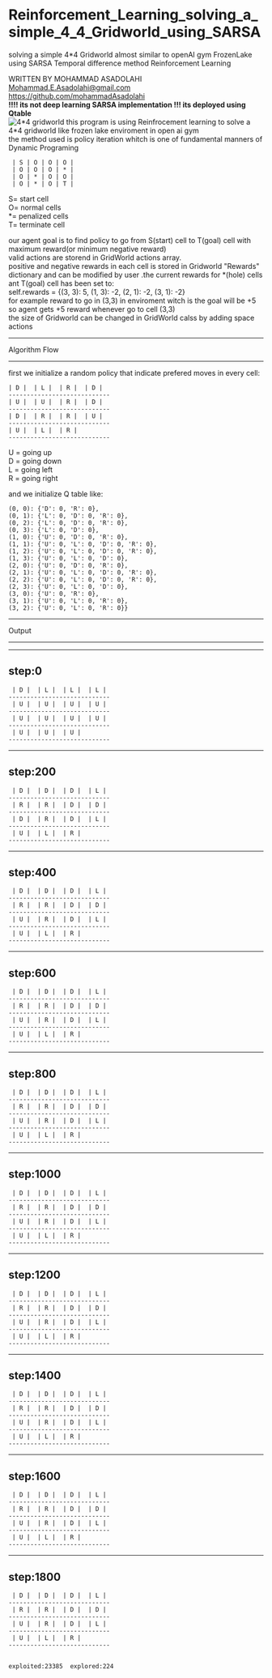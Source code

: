 # Reinforcement_Learning_solving_a_simple_4_4_Gridworld_using_SARSA
solving a simple 4*4 Gridworld almost similar to openAI gym FrozenLake using SARSA Temporal difference method Reinforcement Learning  

WRITTEN BY MOHAMMAD ASADOLAHI  
Mohammad.E.Asadolahi@gmail.com  
https://github.com/mohammadAsadolahi  
**!!!! its not deep learning SARSA implementation !!! its deployed using Qtable**   
![4*4 gridworld](https://github.com/MohammadAsadolahi/Reinforcement_Learning_solving_a_simple_4_4_Gridworld_using_SARSA-in-python/blob/main/a%20simple%204%20by%204%20Gridworld.png)
this program is using Reinfrocement learning to solve a 4*4 gridworld like frozen lake enviroment in open ai gym  
the method used is policy iteration whitch is one of fundamental manners of Dynamic Programing  

     | S | O | O | O |  
     | O | O | O | * |  
     | O | * | O | O |  
     | O | * | O | T |  

  
  S= start cell  
  O= normal cells  
  *= penalized cells  
  T= terminate cell  
  
our agent goal is to find policy to go from S(start) cell to T(goal) cell with maximum reward(or minimum negative reward)  
valid actions are storend in GridWorld actions array.  
positive and negative rewards in each cell is stored in Gridworld  "Rewards" dictionary and can be modified by user .the current rewards for *(hole) cells ant T(goal) cell has been set to:  
self.rewards = {(3, 3): 5, (1, 3): -2, (2, 1): -2, (3, 1): -2}  
for example reward to go in (3,3) in enviroment witch is the goal will be +5 so agent gets +5 reward whenever go to cell (3,3)  
the size of Gridworld can be changed in GridWorld calss by adding space actions  
***************************
Algorithm Flow
***************************
  first we initialize a random policy that indicate prefered moves in every cell:  
  
    | D |  | L |  | R |  | D | 
    ----------------------------
    | U |  | U |  | R |  | D | 
    ----------------------------
    | D |  | R |  | R |  | U | 
    ----------------------------
    | U |  | L |  | R | 
    ----------------------------
 
U = going up  
D = going down  
L = going left  
R = going right  
  
and we initialize Q table like:  

    (0, 0): {'D': 0, 'R': 0},
    (0, 1): {'L': 0, 'D': 0, 'R': 0},
    (0, 2): {'L': 0, 'D': 0, 'R': 0},
    (0, 3): {'L': 0, 'D': 0},
    (1, 0): {'U': 0, 'D': 0, 'R': 0},
    (1, 1): {'U': 0, 'L': 0, 'D': 0, 'R': 0},
    (1, 2): {'U': 0, 'L': 0, 'D': 0, 'R': 0},
    (1, 3): {'U': 0, 'L': 0, 'D': 0},
    (2, 0): {'U': 0, 'D': 0, 'R': 0},
    (2, 1): {'U': 0, 'L': 0, 'D': 0, 'R': 0},
    (2, 2): {'U': 0, 'L': 0, 'D': 0, 'R': 0},
    (2, 3): {'U': 0, 'L': 0, 'D': 0},
    (3, 0): {'U': 0, 'R': 0},
    (3, 1): {'U': 0, 'L': 0, 'R': 0},
    (3, 2): {'U': 0, 'L': 0, 'R': 0}}
     
    
    
    
***************************
Output
***************************  
  --------------------------------  
  step:0  
  --------------------------------  
     | D |  | L |  | L |  | L |   
    ----------------------------  
     | U |  | U |  | U |  | U |   
    ----------------------------  
     | U |  | U |  | U |  | U |   
    ----------------------------  
     | U |  | U |  | U |   
    ----------------------------  
      
      
      
      
      
  --------------------------------  
  step:200  
  --------------------------------  
     | D |  | D |  | D |  | L |   
    ----------------------------  
     | R |  | R |  | D |  | D |   
    ----------------------------  
     | D |  | R |  | D |  | L |   
    ----------------------------  
     | U |  | L |  | R |   
    ----------------------------  
      
      
      
      
      
  --------------------------------  
  step:400  
  --------------------------------  
     | D |  | D |  | D |  | L |   
    ----------------------------  
     | R |  | R |  | D |  | D |   
    ----------------------------  
     | U |  | R |  | D |  | L |   
    ----------------------------  
     | U |  | L |  | R |   
    ----------------------------  
      
      
      
      
      
  --------------------------------  
  step:600  
  --------------------------------  
     | D |  | D |  | D |  | L |   
    ----------------------------  
     | R |  | R |  | D |  | D |   
    ----------------------------  
     | U |  | R |  | D |  | L |   
    ----------------------------  
     | U |  | L |  | R |   
    ----------------------------  
      
      
      
      
      
  --------------------------------  
  step:800  
  --------------------------------  
     | D |  | D |  | D |  | L |   
    ----------------------------  
     | R |  | R |  | D |  | D |   
    ----------------------------  
     | U |  | R |  | D |  | L |   
    ----------------------------  
     | U |  | L |  | R |   
    ----------------------------  
      
      
      
      
      
  --------------------------------  
  step:1000  
  --------------------------------  
     | D |  | D |  | D |  | L |   
    ----------------------------  
     | R |  | R |  | D |  | D |   
    ----------------------------  
     | U |  | R |  | D |  | L |   
    ----------------------------  
     | U |  | L |  | R |   
    ----------------------------  
      
      
      
      
      
  --------------------------------  
  step:1200  
  --------------------------------  
     | D |  | D |  | D |  | L |   
    ----------------------------  
     | R |  | R |  | D |  | D |   
    ----------------------------  
     | U |  | R |  | D |  | L |   
    ----------------------------  
     | U |  | L |  | R |   
    ----------------------------  
      
      
      
      
      
  --------------------------------  
  step:1400  
  --------------------------------  
     | D |  | D |  | D |  | L |   
    ----------------------------  
     | R |  | R |  | D |  | D |   
    ----------------------------  
     | U |  | R |  | D |  | L |   
    ----------------------------  
     | U |  | L |  | R |   
    ----------------------------  
      
      
      
      
      
  --------------------------------  
  step:1600  
  --------------------------------  
     | D |  | D |  | D |  | L |   
    ----------------------------  
     | R |  | R |  | D |  | D |   
    ----------------------------  
     | U |  | R |  | D |  | L |   
    ----------------------------  
     | U |  | L |  | R |   
    ----------------------------  
      
      
      
      
      
  --------------------------------  
  step:1800  
  --------------------------------  
     | D |  | D |  | D |  | L |   
    ----------------------------  
     | R |  | R |  | D |  | D |   
    ----------------------------  
     | U |  | R |  | D |  | L |   
    ----------------------------  
     | U |  | L |  | R |   
    ----------------------------  
      
      
    exploited:23385  explored:224  
